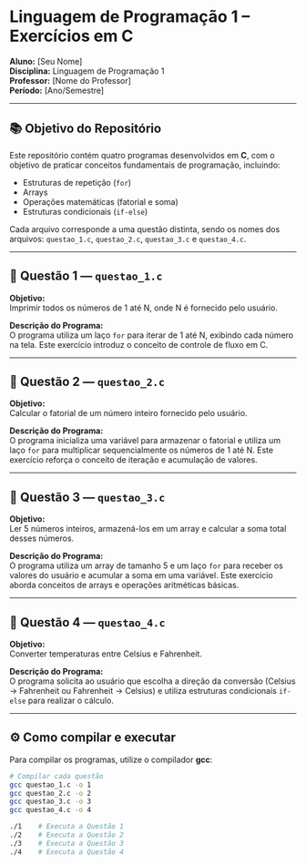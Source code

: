 # Linguagem de Programação 1 – Exercícios em C

**Aluno:** [Seu Nome]  
**Disciplina:** Linguagem de Programação 1  
**Professor:** [Nome do Professor]  
**Período:** [Ano/Semestre]  

---

## 📚 Objetivo do Repositório

Este repositório contém quatro programas desenvolvidos em **C**, com o objetivo de praticar conceitos fundamentais de programação, incluindo:  

- Estruturas de repetição (`for`)  
- Arrays  
- Operações matemáticas (fatorial e soma)  
- Estruturas condicionais (`if-else`)  

Cada arquivo corresponde a uma questão distinta, sendo os nomes dos arquivos: `questao_1.c`, `questao_2.c`, `questao_3.c` e `questao_4.c`.

---

## 🔹 Questão 1 — `questao_1.c`  

**Objetivo:**  
Imprimir todos os números de 1 até N, onde N é fornecido pelo usuário.  

**Descrição do Programa:**  
O programa utiliza um laço `for` para iterar de 1 até N, exibindo cada número na tela. Este exercício introduz o conceito de controle de fluxo em C.

---

## 🔹 Questão 2 — `questao_2.c`  

**Objetivo:**  
Calcular o fatorial de um número inteiro fornecido pelo usuário.  

**Descrição do Programa:**  
O programa inicializa uma variável para armazenar o fatorial e utiliza um laço `for` para multiplicar sequencialmente os números de 1 até N. Este exercício reforça o conceito de iteração e acumulação de valores.

---

## 🔹 Questão 3 — `questao_3.c`  

**Objetivo:**  
Ler 5 números inteiros, armazená-los em um array e calcular a soma total desses números.  

**Descrição do Programa:**  
O programa utiliza um array de tamanho 5 e um laço `for` para receber os valores do usuário e acumular a soma em uma variável. Este exercício aborda conceitos de arrays e operações aritméticas básicas.

---

## 🔹 Questão 4 — `questao_4.c`  

**Objetivo:**  
Converter temperaturas entre Celsius e Fahrenheit.  

**Descrição do Programa:**  
O programa solicita ao usuário que escolha a direção da conversão (Celsius → Fahrenheit ou Fahrenheit → Celsius) e utiliza estruturas condicionais `if-else` para realizar o cálculo.

---

## ⚙️ Como compilar e executar

Para compilar os programas, utilize o compilador **gcc**:

```bash
# Compilar cada questão
gcc questao_1.c -o 1
gcc questao_2.c -o 2
gcc questao_3.c -o 3
gcc questao_4.c -o 4

./1    # Executa a Questão 1
./2    # Executa a Questão 2
./3    # Executa a Questão 3
./4    # Executa a Questão 4
